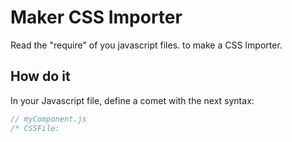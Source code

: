 # Maker CSS Importer
Read the "require" of you javascript files. to make a CSS Importer.

## How do it
In your Javascript file, define a comet with the next syntax:

```javascript
// myComponent.js
/* CSSFile: 

```


